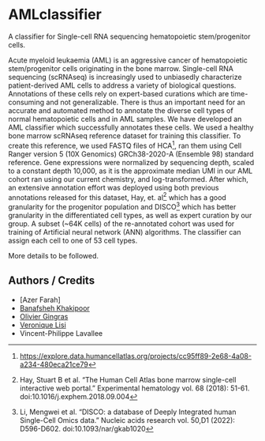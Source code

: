 # AMLclassifier
A classifier for Single-cell RNA sequencing hematopoietic stem/progenitor cells.

Acute myeloid leukaemia (AML) is an aggressive cancer of hematopoietic stem/progenitor cells originating in the bone marrow. Single-cell RNA sequencing (scRNAseq) is increasingly used to unbiasedly characterize patient-derived AML cells to address a variety of biological questions. Annotations of these cells rely on expert-based curations which are time-consuming and not generalizable. There is thus an important need for an accurate and automated method to annotate the diverse cell types of normal hematopoietic cells and in AML samples. We have developed an AML classifier which successfully annotates these cells.
We used a healthy bone marrow scRNAseq reference dataset for training this classifier. To create this reference, we used FASTQ files of HCA[^1], ran them using Cell Ranger version 5 (10X Genomics) GRCh38-2020-A (Ensemble 98) standard reference. Gene expressions were normalized by sequencing depth, scaled to a constant depth 10,000, as it is the approximate median UMI in our AML cohort ran using our current chemistry, and log-transformed. After which, an extensive annotation effort was deployed using both previous annotations released for this dataset, Hay, et. al[^2] which has a good granularity for the progenitor population and DISCO[^3] which has better granularity in the differentiated cell types, as well as expert curation by our group. 
A subset (~64K cells) of the re-annotated cohort was used for training of Artificial neural network (ANN) algorithms. The classifier can assign each cell to one of 53 cell types. 
 
More details to be followed.
 
 
## Authors / Credits
 
- [Azer Farah] 
- [Banafsheh Khakipoor](https://github.com/BanafshehKhaki)
- [Olivier Gingras]( https://github.com/gingo00)
- [Veronique Lisi](https://github.com/veroniquelisichusj)
- Vincent-Philippe Lavallee



 
  
[^1]: https://explore.data.humancellatlas.org/projects/cc95ff89-2e68-4a08-a234-480eca21ce79
[^2]: Hay, Stuart B et al. “The Human Cell Atlas bone marrow single-cell interactive web portal.” Experimental hematology vol. 68 (2018): 51-61. doi:10.1016/j.exphem.2018.09.004
[^3]: Li, Mengwei et al. “DISCO: a database of Deeply Integrated human Single-Cell Omics data.” Nucleic acids research vol. 50,D1 (2022): D596-D602. doi:10.1093/nar/gkab1020
 
